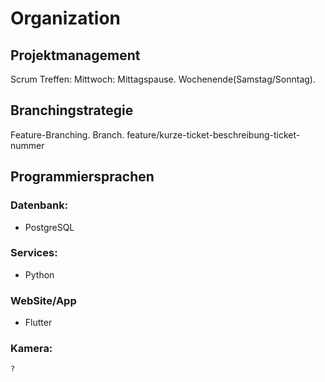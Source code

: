 # Organization

## Projektmanagement
Scrum
    Treffen:
        Mittwoch: Mittagspause.
        Wochenende(Samstag/Sonntag).


## Branchingstrategie
Feature-Branching.
Branch.
    feature/kurze-ticket-beschreibung-ticket-nummer

## Programmiersprachen
### Datenbank:
- PostgreSQL

### Services:
- Python

### WebSite/App
- Flutter

### Kamera:
    ?
